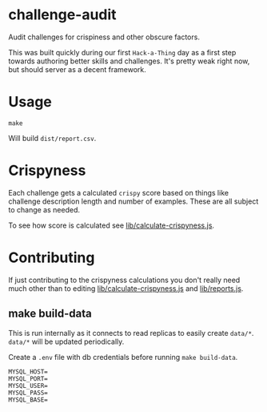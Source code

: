 # challenge-audit

Audit challenges for crispiness and other obscure factors.

This was built quickly during our first `Hack-a-Thing` day as a first step
towards authoring better skills and challenges. It's pretty weak right now, but
should server as a decent framework.

# Usage

```
make
```

Will build `dist/report.csv`.

# Crispyness

Each challenge gets a calculated `crispy` score based on things like
challenge description length and number of examples. These are all
subject to change as needed.

To see how score is calculated see [lib/calculate-crispyness.js]().

# Contributing

If just contributing to the crispyness calculations you don't really need much
other than to editing [lib/calculate-crispyness.js]() and [lib/reports.js]().

## make build-data

This is run internally as it connects to read replicas to easily create `data/*`.
`data/*` will be updated periodically.

Create a `.env` file with db credentials before running `make build-data`.

```
MYSQL_HOST=
MYSQL_PORT=
MYSQL_USER=
MYSQL_PASS=
MYSQL_BASE=
```

